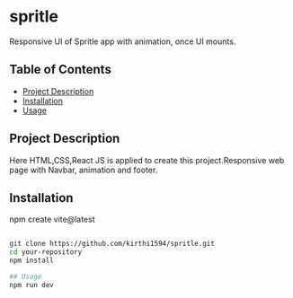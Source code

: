 # spritle
Responsive UI of Spritle app with animation, once UI mounts.

## Table of Contents

- [Project Description](#project-description)
- [Installation](#installation)
- [Usage](#usage)

## Project Description

Here HTML,CSS,React JS is applied to create this project.Responsive web page with Navbar, animation and footer.

## Installation
npm create vite@latest

```bash

git clone https://github.com/kirthi1594/spritle.git
cd your-repository
npm install

## Usage
npm run dev
